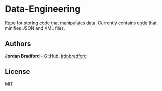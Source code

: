 # Data-Engineering
Repo for storing code that manipulates data. Currently contains code that minifies JSON and XML files.

## Authors
**Jordan Bradford** - GitHub: [jrdnbradford](https://github.com/jrdnbradford)

## License
[MIT](LICENSE.txt)